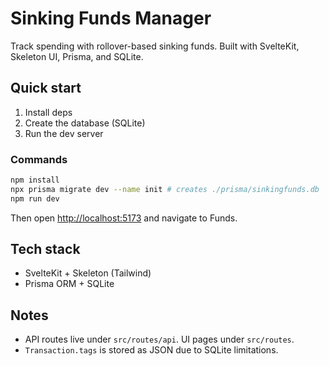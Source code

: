 # Sinking Funds Manager

Track spending with rollover-based sinking funds. Built with SvelteKit, Skeleton UI, Prisma, and SQLite.

## Quick start

1. Install deps
2. Create the database (SQLite)
3. Run the dev server

### Commands

```bash
npm install
npx prisma migrate dev --name init # creates ./prisma/sinkingfunds.db
npm run dev
```

Then open <http://localhost:5173> and navigate to Funds.

## Tech stack

- SvelteKit + Skeleton (Tailwind)
- Prisma ORM + SQLite

## Notes

- API routes live under `src/routes/api`. UI pages under `src/routes`.
- `Transaction.tags` is stored as JSON due to SQLite limitations.
